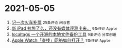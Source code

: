 # 2021-05-05

1. [记一次火车补票](https://www.v2ex.com/t/774934) `25条评论` `问与答`
1. [新 iPad 拉垮了么，还没有媒体评测出来。](https://www.v2ex.com/t/774945) `9条评论` `Apple`
1. [localtags 一个开源的本地文件备份工具](https://www.v2ex.com/t/774938) `9条评论` `分享创造`
1. [Apple Watch「查找」网络如何打开？](https://www.v2ex.com/t/774939) `7条评论` `Apple`

